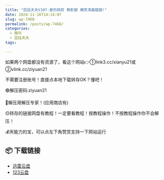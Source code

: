 ```yaml
---
title: "昆廷夫夫V107-愛的摔跤 無影腳 爆笑清晨嬉戲!"
date: 2024-11-16T14:14:07
slug: wp-7468
permalink: /posts/wp-7468/
categories:
  - 精华
  - 昆廷夫夫
tags:

---
```


如果两个网盘都没有资源了，看这个网站👉①link3.cc/xianyu21或②vlink.cc/ziyuan21

不需要注册账号！直接点本地下载转存OK？懂吧！

🟢解压密码:ziyuan21

🔵解压用解压专家！(应用商店有)

🟡转存的链接网盘有教程！一定要看教程！按教程操作！不按教程操作你不会解压！

💰🈶能力的宝，可以点左下角赞赏支持一下网站运行

## 📦 下载链接
- [迅雷云盘](https://blziyuan21.com/pay-download/7468?key=a49a46c703&down_id=0)
- [123云盘](https://blziyuan21.com/pay-download/7468?key=a49a46c703&down_id=1)

